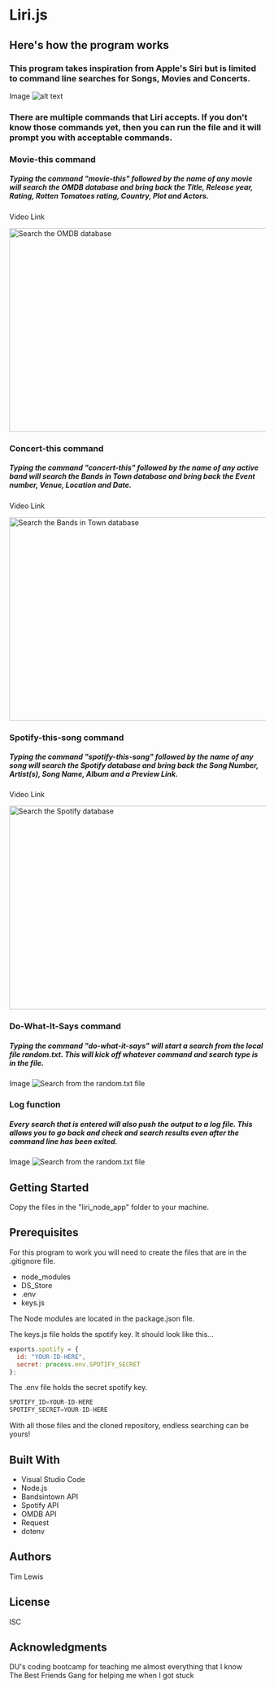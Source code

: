 # Liri.js

## Here's how the program works
### This program takes inspiration from Apple's Siri but is limited to command line searches for Songs, Movies and Concerts.

Image
![alt text](./images/liri.png "Liri.js")

### There are multiple commands that Liri accepts.  If you don't know those commands yet, then you can run the file and it will prompt you with acceptable commands.


### Movie-this command
##### Typing the command "movie-this" followed by the name of any movie will search the OMDB database and bring back the Title, Release year, Rating, Rotten Tomatoes rating, Country, Plot and Actors.
Video Link

<a href="http://www.youtube.com/watch?feature=player_embedded&v=uyjJM3oopYU" target="_blank"><img src="./images/movie-this.png" alt="Search the OMDB database" width="700" height="400"/></a>


### Concert-this command
##### Typing the command "concert-this" followed by the name of any active band will search the Bands in Town database and bring back the Event number, Venue, Location and Date.
Video Link

<a href="http://www.youtube.com/watch?feature=player_embedded&v=xiluqCBvQ28" target="_blank"><img src="./images/concert-this.png" alt="Search the Bands in Town database" width="700" height="400"/></a>


### Spotify-this-song command
##### Typing the command "spotify-this-song" followed by the name of any song will search the Spotify database and bring back the Song Number, Artist(s), Song Name, Album and a Preview Link.
Video Link

<a href="http://www.youtube.com/watch?feature=player_embedded&v=h5cH6NjVsVQ" target="_blank"><img src="./images/spotify-this-song.png" alt="Search the Spotify database" width="700" height="400"/></a>


### Do-What-It-Says command
##### Typing the command "do-what-it-says" will start a search from the local file random.txt.  This will kick off whatever command and search type is in the file.
Image
![Search from the random.txt file](./images/do-what-it-says.png "Search from the random.txt file")


### Log function
##### Every search that is entered will also push the output to a log file. This allows you to go back and check and search results even after the command line has been exited.
Image
![Search from the random.txt file](./images/do-what-it-says.png "Search from the random.txt file")

## Getting Started
Copy the files in the "liri_node_app" folder to your machine.

## Prerequisites
For this program to work you will need to create the files that are in the .gitignore file.
* node_modules
* DS_Store
* .env
* keys.js


The Node modules are located in the package.json file.


The keys.js file holds the spotify key.  It should look like this...

``` javascript
exports.spotify = {
  id: "YOUR-ID-HERE",
  secret: process.env.SPOTIFY_SECRET
};
```


The .env file holds the secret spotify key.
``` javascript
SPOTIFY_ID=YOUR-ID-HERE
SPOTIFY_SECRET=YOUR-ID-HERE
```


With all those files and the cloned repository, endless searching can be yours! 


## Built With
* Visual Studio Code
* Node.js
* Bandsintown API
* Spotify API
* OMDB API
* Request
* dotenv

## Authors
Tim Lewis

## License
ISC

## Acknowledgments
DU's coding bootcamp for teaching me almost everything that I know<br>
The Best Friends Gang for helping me when I got stuck
